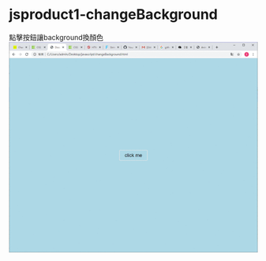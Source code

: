 # jsproduct1-changeBackground
點擊按鈕讓background換顏色  
![image](https://github.com/fillet0117/jsproduct1-changeBackground/blob/master/demo.gif)
